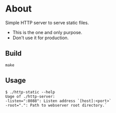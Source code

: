 # About

Simple HTTP server to serve static files.

* This is the one and only purpose.
* Don't use it for production.

## Build
	
	make

## Usage

	$ ./http-static --help
	Uage of ./http-server:
  	-listen=":8088": Listen address `[host]:<port>`
  	-root=".": Path to webserver root directory.`

